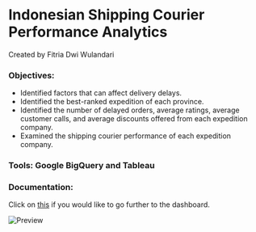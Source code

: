 # Indonesian Shipping Courier Performance Analytics

Created by Fitria Dwi Wulandari

### **Objectives**:
  - Identified factors that can affect delivery delays.
  - Identified the best-ranked expedition of each province.
  - Identified the number of delayed orders, average ratings, average customer calls, and average discounts offered from each expedition company.
  - Examined the shipping courier performance of each expedition company.

### **Tools**: Google BigQuery and Tableau
### Documentation: 
Click on [this](https://public.tableau.com/app/profile/fitriadwi/viz/IndonesianShippingCourierPerformanceAnalytics_16666114247330/OverviewSummary) if you would like to go further to the dashboard.


![Preview](https://user-images.githubusercontent.com/74573342/197927020-eb1ea85e-49b7-439d-9434-c52548fbe93d.png)

